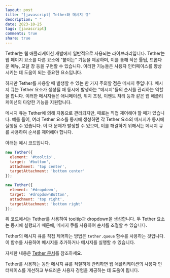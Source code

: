 ```yaml
---
layout: post
title: "[javascript] Tether와 메시지 큐"
description: " "
date: 2023-10-25
tags: [javascript]
comments: true
share: true
---
```


Tether는 웹 애플리케이션 개발에서 일반적으로 사용되는 라이브러리입니다. Tether는 웹 페이지 요소를 다른 요소에 "붙이는" 기능을 제공하며, 이를 통해 작은 툴팁, 드롭다운 메뉴, 모달 창 등을 구현할 수 있습니다. 이러한 기능들은 사용자 인터페이스를 향상시키는 데 도움이 되는 중요한 요소입니다.

하지만 Tether를 사용할 때 발생할 수 있는 한 가지 주의할 점은 메시지 큐입니다. 메시지 큐는 Tether 요소가 생성될 때 동시에 발생하는 "메시지"들의 순서를 관리하는 역할을 합니다. 이러한 메시지들은 애니메이션, 위치 조정, 이벤트 처리 등과 같은 웹 애플리케이션의 다양한 기능을 지원합니다.

메시지 큐는 Tether에 의해 자동으로 관리되지만, 때로는 직접 제어해야 할 때가 있습니다. 예를 들어, 여러 Tether 요소를 동시에 생성하면 각 Tether 요소의 메시지가 동시에 실행될 수 있습니다. 이 때 문제가 발생할 수 있으며, 이를 해결하기 위해서는 메시지 큐를 사용하여 순서를 제어해야 합니다.

아래는 예시 코드입니다. 

```javascript
new Tether({
  element: '#tooltip',
  target: '#button',
  attachment: 'top center',
  targetAttachment: 'bottom center'
});

new Tether({
  element: '#dropdown',
  target: '#dropdownButton',
  attachment: 'top right',
  targetAttachment: 'bottom right'
});
```

위 코드에서는 Tether를 사용하여 tooltip과 dropdown을 생성합니다. 두 Tether 요소는 동시에 실행되기 때문에, 메시지 큐를 사용하여 순서를 조절할 수 있습니다. 

Tether의 메시지 큐를 직접 제어하는 방법은 `tether.queue` 함수를 사용하는 것입니다. 이 함수를 사용하여 메시지를 추가하거나 메시지를 실행할 수 있습니다.

자세한 내용은 [Tether 문서](https://github.com/shipshapecode/tether/blob/master/docs/queue.md)를 참조하세요.

Tether를 사용하는 동안 메시지 큐를 적절하게 관리하면 웹 애플리케이션의 사용자 인터페이스를 개선하고 부드러운 사용자 경험을 제공하는 데 도움이 됩니다.